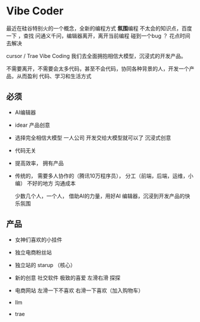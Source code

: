 # Vibe Coder
  最近在硅谷特别火的一个概念，全新的编程方式
  **氛围**编程
  不太会的知识点，百度一下 ，查找
  问通义千问，编辑器离开，离开当前编程
  碰到一个bug ？ 花点时间去解决

  cursor / Trae
  Vibe Coding 我们去全面拥抱相信大模型，沉浸式的开发产品。

  不需要离开，不需要会太多代码，甚至不会代码，协同各种背景的人，开发一个产品，从而盈利
  代码、学习和生活方式

## 必须
  - AI编辑器
  - idear 产品创意
  - 选择完全相信大模型
    一人公司  开发交给大模型就可以了
    沉浸式创意
  - 代码无关
  - 提高效率， 拥有产品

  - 传统的，  需要多人协作的（腾讯10万程序员）， 分工（前端，后端，运维，小编）
    不好的地方   沟通成本

    少数几个人，一个人， 借助AI的力量，用好AI 编辑器，沉浸到开发产品的快乐氛围

## 产品
  - 女神们喜欢的小挂件
  - 独立电商粉丝站
  - 独立站的 starup （核心）

  - 新的创意
    社交软件  极致的喜爱
    左滑右滑  探探

  - 电商网站 
    左滑一下不喜欢  右滑一下喜欢（加入购物车）

  - llm
  - trae
